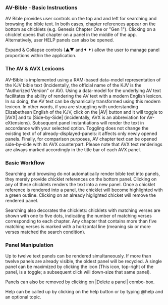 ### AV-Bible - Basic Instructions
AV Bible provides user controls on the top and and left for searching and browsing the bible text.  In both cases, chapter references appear on the bottom as chicklets (e.g. Genesis Chapter One or "Gen 1").  Clicking on a chicklet opens that chapter on a panel in the middle of the app.  Alternatively, user HELP panels can also be opened.

Expand & Collapse controls (▲▼ and⯇ ⯈) allow the user to manage panel proportions within the application.

### The AV & AVX Lexicons

AV-Bible is implemented using a RAM-based data-model representation of the KJV bible text (Incidentally, the official name of the KJV is the "Authorized Version" or AV).  Using a data-model for the underlying AV text facilitates the ability of rendering the AV text with a modern English lexicon.  In so doing, the AV text can be dynamically transformed using this modern lexicon.  In other words, if you are struggling with understanding Elizabethean English of the KJV, click on the |AV| button and it will toggle to |AVX| and to |Side-by-Side| (incidentally, AVX is an abbreviation for AV-eXtensions).  Subsequent panel instantiations will render the text in accordance with your selected option.  Toggling does not change the existing text of of already-displayed-panels: it affects only newly opened panels.  Finally, for comparison purposes, AV chapter text can be opened side-by-side with its AVX counterpart.  Please note that AVX text renderings are always marked accordingly in the title bar of each AVX panel.

### Basic Workflow

Searching and browsing do not automatically render bible text into panels, they merely provide chicklet references on the bottom panel.  Clicking on any of these chicklets renders the text into a new panel.  Once a chicklet reference is rendered into a panel, the chicklet will become highlighted with a green outline.  Clicking on an already higlighted chicket will remove the rendered panel.

Searching also decorates the chicklets: chicklets with matching verses are shown with one to five dots, indicating the number of matching verses corresponding to each chapter.  Any chapter that contains more than five matching verses is marked with a horizontal line (meaning six or more verses matched the search condition).

### Panel Manipulation

Up to twelve text panels can be rendered simultaneously. If more than twelve panels are already visible, the oldest panel will be recycled. A single panel can be maximized by clicking the icon (This icon, top-right of the panel, is a toggle; a subsequent click will down-size that same panel).

Panels can also be removed by clicking on |Delete a panel| combo-box.

Help can be called up by clicking on the help button or by typing @help and an optional topic.
